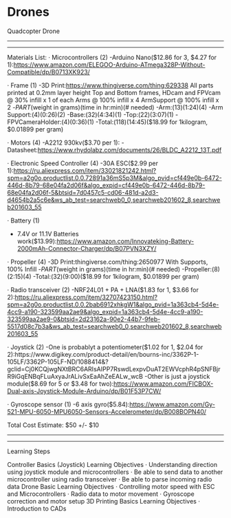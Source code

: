 # Drones
Quadcopter Drone
****************************************************************************************************************************************
****************************************************************************************************************************************
Materials List:
·         Microcontrollers (2)
  -Arduino Nano($12.86 for 3, $4.27 for 1):https://www.amazon.com/ELEGOO-Arduino-ATmega328P-Without-Compatible/dp/B0713XK923/
  
·         Frame (1)
  -3D Print:https://www.thingiverse.com/thing:629338
  All parts printed at 0.2mm layer height
  Top and Bottom frames, HDcam and FPVcam @ 30% infill x 1 of each
  Arms @ 100% infill x 4
  ArmSupport @ 100% infill x 2
  -*PART*(weight in grams)(time in hr:min)(# needed)
  -Arm:(13)(1:24)(4)
  -Arm Support:(4)(0:26)(2)
  -Base:(32)(4:34)(1)
  -Top:(22)(3:07)(1)
  -FPVCameraHolder:(4)(0:36)(1)
  -Total:(118)(14:45)($18.99 for 1kilogram, $0.01899 per gram)
  
·         Motors (4)
  -A2212 930kv($3.70 per 1):
  -Datasheet:https://www.rhydolabz.com/documents/26/BLDC_A2212_13T.pdf

·         Electronic Speed Controller (4)
  -30A ESC($2.99 per 1):https://ru.aliexpress.com/item/33021821242.html?spm=a2g0o.productlist.0.0.72891a36mS5p3M&algo_pvid=cf449e0b-6472-446d-8b79-68e04fa2d06f&algo_expid=cf449e0b-6472-446d-8b79-68e04fa2d06f-5&btsid=7d0457c5-cd06-481d-a2d3-d4654b2a5c6e&ws_ab_test=searchweb0_0,searchweb201602_8,searchweb201603_55

·         Battery (1)
  - 7.4V or 11.1V Batteries work($13.99):https://www.amazon.com/Innovateking-Battery-2000mAh-Connector-Charger/dp/B07PVN3XZY/
  
·         Propeller (4)
  -3D Print:thingiverse.com/thing:2650977
  With Supports, 100% Infill
  -*PART*(weight in grams)(time in hr:min)(# needed)
  -Propeller:(8)(2:15)(4)
  -Total:(32)(9:00)($18.99 for 1kilogram, $0.01899 per gram)
  
·         Radio transceiver (2)
  -NRF24L01 + PA + LNA($1.83 for 1, $3.66 for 2):https://ru.aliexpress.com/item/32707423150.html?spm=a2g0o.productlist.0.0.2bab6912xhkgW1&algo_pvid=1a363cb4-5d4e-4cc9-a190-323599aa2ae9&algo_expid=1a363cb4-5d4e-4cc9-a190-323599aa2ae9-0&btsid=2d23162a-90e2-44b7-9feb-5517d08c7b3a&ws_ab_test=searchweb0_0,searchweb201602_8,searchweb201603_55
  
·         Joystick (2)
  -One is probablyt a potentiometer($1.02 for 1, $2.04 for 2):https://www.digikey.com/product-detail/en/bourns-inc/3362P-1-105LF/3362P-105LF-ND/1088414&?gclid=Cj0KCQjwgNXtBRC6ARIsAIPP7RswdLexpvDuAT2EWVcphR4pSNFBjrR9iGqENBqFLuAxyaJrALivSxEaAhZeEALw_wcB
  -Other is just a joystick module($8.69 for 5 or $3.48 for two):https://www.amazon.com/FICBOX-Dual-axis-Joystick-Module-Arduino/dp/B01F53P7CW/

·         Gyroscope sensor (1)
  -6 axis gyro($5.84):https://www.amazon.com/Gy-521-MPU-6050-MPU6050-Sensors-Accelerometer/dp/B008BOPN40/

Total Cost Estimate: $50 +/- $10
****************************************************************************************************************************************
****************************************************************************************************************************************
Learning Steps

Controller Basics (Joystick) Learning Objectives
·         Understanding direction using joystick module and microcontrollers
·         Be able to send data to another microcontroller using radio transceiver
·         Be able to parse incoming radio data
Drone Basic Learning Objectives
·         Controlling motor speed with ESC and Microcontrollers
·         Radio data to motor movement
·         Gyroscope correction and motor setup
3D Printing Basics Learning Objectives
·         Introduction to CADs
